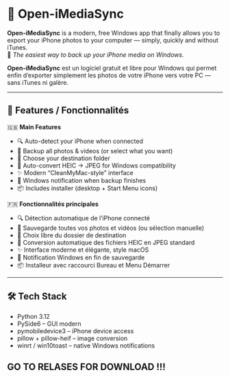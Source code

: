 # 📸 Open-iMediaSync

**Open-iMediaSync** is a modern, free Windows app that finally allows you to export your iPhone photos to your computer — simply, quickly and without iTunes.  
🎉 *The easiest way to back up your iPhone media on Windows.*

**Open-iMediaSync** est un logiciel gratuit et libre pour Windows qui permet enfin d’exporter simplement les photos de votre iPhone vers votre PC — sans iTunes ni galère.  

---

## 🚀 Features / Fonctionnalités

🇬🇧 **Main Features**
- 🔍 Auto-detect your iPhone when connected  
- 💾 Backup all photos & videos (or select what you want)  
- 🧭 Choose your destination folder  
- 🔄 Auto-convert HEIC → JPEG for Windows compatibility  
- ✨ Modern “CleanMyMac-style” interface  
- 🔔 Windows notification when backup finishes  
- 📦 Includes installer (desktop + Start Menu icons)

🇫🇷 **Fonctionnalités principales**
- 🔍 Détection automatique de l’iPhone connecté  
- 💾 Sauvegarde toutes vos photos et vidéos (ou sélection manuelle)  
- 🧭 Choix libre du dossier de destination  
- 🔄 Conversion automatique des fichiers HEIC en JPEG standard  
- ✨ Interface moderne et élégante, style macOS  
- 🔔 Notification Windows en fin de sauvegarde  
- 📦 Installeur avec raccourci Bureau et Menu Démarrer  

---

## 🛠️ Tech Stack

- Python 3.12  
- PySide6 – GUI modern  
- pymobiledevice3 – iPhone device access  
- pillow + pillow-heif – image conversion  
- winrt / win10toast – native Windows notifications  


## GO TO RELASES FOR DOWNLOAD !!!

